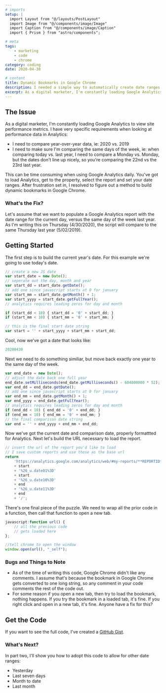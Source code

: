 ```yaml
---
# imports
setup: |
  import Layout from "@/layouts/PostLayout"
  import Image from "@/components/image/Image"
  import Caption from "@/components/image/Caption"
  import { Prism } from "astro/components";

# meta
tags:
    - marketing
    - code
    - chrome
category: coding
date: 2020-04-30

# content
title: Dynamic Bookmarks in Google Chrome
description: I needed a simple way to automatically create date ranges for bookmarks in Google Chrome
excerpt: As a digital marketer, I'm constantly loading Google Analytics to view site performance metrics. I have a couple very specific requirements when looking at performance data in Analytics. I need to compare year-over-year data (2020 vs. 2019) and it needs to compare the same day of the week (Monday vs Monday).
---
```


## The Issue
As a digital marketer, I'm constantly loading Google Analytics to view site performance metrics. I have very specific requirements when looking at performance data in Analytics:

- I need to compare year-over-year data, ie: 2020 vs. 2019
- I need to make sure I'm comparing the same days of the week, ie: when comparing today vs. last year, I need to compare a Monday vs. Monday, but the dates don't line up nicely, so you're comparing the 22nd vs the 23rd last year.

This can be time consuming when using Google Analytics daily. You've got to load Analytics, get to the property, select the report and set your date ranges. After frustration set in, I resolved to figure out a method to build dynamic bookmarks in Google Chrome.

### What's the Fix?
Let's assume that we want to populate a Google Analytics report with the date range for the current day, versus the same day of the week last year. As I'm writing this on Thursday (4/30/2020), the script will compare to the same Thursday last year (5/02/2019).

## Getting Started

The first step is to build the current year's date. For this example we're going to use today's date.

```js
// create a new JS date
var start_date = new Date();
// seperate out the day, month and year
var start_dd = start_date.getDate();
// add one since javascript starts at 0 for january
var start_mm = start_date.getMonth() + 1;
var start_yyyy = start_date.getFullYear();
// analytics requires leading zeros for day and month

if (start_dd < 10) { start_dd = '0' + start_dd; }
if (start_mm < 10) { start_mm = '0' + start_mm; }

// this is the final start date string    
var start = '' + start_yyyy + start_mm + start_dd;
```

Cool, now we've got a date that looks like:
```js
20200430
```

Next we need to do something similiar, but move back exactly one year to the same day of the week.

```js
var end_date = new Date();
// adjust the date back one full year
end_date.setMilliseconds(end_date.getMilliseconds() - 604800000 * 52);
var end_dd = end_date.getDate();
// add one since javascript starts at 0 for january
var end_mm = end_date.getMonth() + 1;
var end_yyyy = end_date.getFullYear();
// analytics requires leading zeros for day and month
if (end_dd < 10) { end_dd = '0' + end_dd; }
if (end_mm < 10) { end_mm = '0' + end_mm; }
// the final comparison date string
var end = '' + end_yyyy + end_mm + end_dd;
```

Now we've got the current date and comparison date, properly formattted for Analytics. Next let's build the URL necessary to load the report.

```js
// insert the url of the report you'd like to load
// I save custom reports and use those as the base url
return
    'https://analytics.google.com/analytics/web/#my-reports/**REPORTID**/%3F_u.date00%3D'
    + start
    + '%26_u.date01%3D'
    + start
    + '%26_u.date10%3D'
    + end
    + '%26_u.date11%3D'
    + end
    + '/'; 
```

There's one final piece of the puzzle. We need to wrap all the prior code in a function, then call that function to open a new tab.

```js
javascript:function url() {
    // all the previous code
    // gets loaded here
};

//tell chrome to open the window
window.open(url(), "_self");
```

### Bugs and Things to Note
- As of the time of writing this code, Google Chrome didn't like any comments. I assume that's because the bookmark in Google Chrome gets converted to one long string, so any comment in your code comments the rest of the code out.
- For some reason if you open a new tab, then try to load the bookmark, nothing happens. If you try the bookmark in a loaded tab, it's fine. If you right click and open in a new tab, it's fine. Anyone have a fix for this?

## Get the Code
If you want to see the full code, I've created a [GitHub Gist](https://gist.github.com/tusamni/1007292a8566ac5a7f7268626ee5f8ae).

### What's Next?
In part two, I'll show you how to adopt this code to allow for other date ranges:
- Yesterday
- Last seven days
- Month to date
- Last month